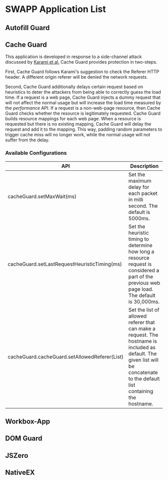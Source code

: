 # SWAPP Application List

## Autofill Guard

## Cache Guard
This application is developed in response to a side-channel attack discussed by [Karami et al.](https://www.ndss-symposium.org/ndss-paper/awakening-the-webs-sleeper-agents-misusing-service-workers-for-privacy-leakage/) Cache Guard provides protection in two-steps. 

First, Cache Guard follows Karami's suggestion to check the Referer HTTP header. A different origin referer will be denied the network requests. 

Second, Cache Guard additionally delays certain request based on heuristics to deter the attackers from being able to correctly guess the load time. If a request is a web page, Cache Guard injects a dummy request that will not affect the normal usage but will increase the load time measured by the *performance* API. If a request is a non-web-page resource, then Cache Guard checks whether the resource is legitimately requested. Cache Guard builds resource mappings for each web page. When a resource is requested but there is no existing mapping, Cache Guard will delay the request and add it to the mapping. This way, padding random parameters to trigger cache miss will no longer work, while the normal usage will not suffer from the delay.

### Available Configurations

| API               | Description |
| -----------       | ---------   | 
|cacheGuard.setMaxWait(ms) | Set the maximum delay for each packet in milli second. The default is 5000ms. |
|cacheGuard.setLastRequestHeuristicTiming(ms) | Set the heuristic timing to determine how long a resource request is considered a part of the previous web page load. The default is 30,000ms. |
| cacheGuard.cacheGuard.setAllowedReferer(List) | Set the list of allowed referer that can make a request. The hostname is included as default. The given list will be concatenate to the default list containing the hostname. |


## Workbox-App

## DOM Guard

## JSZero

## NativeEX
